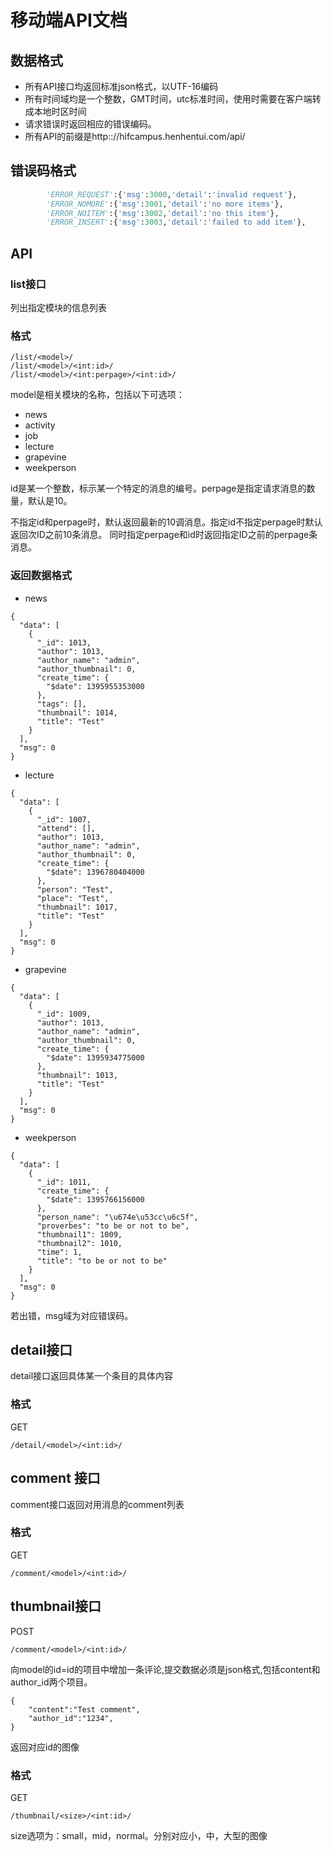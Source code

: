 # 移动端API文档

## 数据格式

- 所有API接口均返回标准json格式，以UTF-16编码
- 所有时间域均是一个整数，GMT时间，utc标准时间，使用时需要在客户端转成本地时区时间
- 请求错误时返回相应的错误编码。
- 所有API的前缀是http:://hifcampus.henhentui.com/api/

## 错误码格式

```python
        'ERROR_REQUEST':{'msg':3000,'detail':'invalid request'},
        'ERROR_NOMORE':{'msg':3001,'detail':'no more items'},
        'ERROR_NOITEM':{'msg':3002,'detail':'no this item'},
        'ERROR_INSERT':{'msg':3003,'detail':'failed to add item'},
```

## API

### list接口

列出指定模块的信息列表

### 格式

```
/list/<model>/
/list/<model>/<int:id>/
/list/<model>/<int:perpage>/<int:id>/
```
model是相关模块的名称，包括以下可选项：

- news
- activity
- job
- lecture
- grapevine
- weekperson

id是某一个整数，标示某一个特定的消息的编号。perpage是指定请求消息的数量，默认是10。

不指定id和perpage时，默认返回最新的10调消息。指定id不指定perpage时默认返回次ID之前10条消息。
同时指定perpage和id时返回指定ID之前的perpage条消息。

### 返回数据格式

- news

```
{
  "data": [
    {
      "_id": 1013,
      "author": 1013,
      "author_name": "admin",
      "author_thumbnail": 0,
      "create_time": {
        "$date": 1395955353000
      },
      "tags": [],
      "thumbnail": 1014,
      "title": "Test"
    }
  ],
  "msg": 0
}
```
- lecture
```
{
  "data": [
    {
      "_id": 1007,
      "attend": [],
      "author": 1013,
      "author_name": "admin",
      "author_thumbnail": 0,
      "create_time": {
        "$date": 1396780404000
      },
      "person": "Test",
      "place": "Test",
      "thumbnail": 1017,
      "title": "Test"
    }
  ],
  "msg": 0
}
```
- grapevine
```
{
  "data": [
    {
      "_id": 1009,
      "author": 1013,
      "author_name": "admin",
      "author_thumbnail": 0,
      "create_time": {
        "$date": 1395934775000
      },
      "thumbnail": 1013,
      "title": "Test"
    }
  ],
  "msg": 0
}
```

- weekperson

```
{
  "data": [
    {
      "_id": 1011,
      "create_time": {
        "$date": 1395766156000
      },
      "person_name": "\u674e\u53cc\u6c5f",
      "proverbes": "to be or not to be",
      "thumbnail1": 1009,
      "thumbnail2": 1010,
      "time": 1,
      "title": "to be or not to be"
    }
  ],
  "msg": 0
}
```
若出错，msg域为对应错误码。

## detail接口

detail接口返回具体某一个条目的具体内容

### 格式

GET
```
/detail/<model>/<int:id>/
```
## comment 接口

comment接口返回对用消息的comment列表

### 格式

GET
```
/comment/<model>/<int:id>/
```
## thumbnail接口

POST
```
/comment/<model>/<int:id>/
```
向model的id=id的项目中增加一条评论,提交数据必须是json格式,包括content和author_id两个项目。

```
{
    "content":"Test comment",
    "author_id":"1234",
}
```

返回对应id的图像

### 格式

GET
```
/thumbnail/<size>/<int:id>/
```
size选项为：small，mid，normal。分别对应小，中，大型的图像
